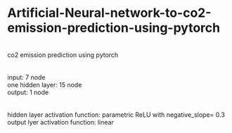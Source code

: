 # Artificial-Neural-network-to-co2-emission-prediction-using-pytorch
<br>co2 emission prediction using pytorch 
<br><br>
<br>input: 7 node
<br>one hidden layer: 15 node
<br>output: 1 node<br><br>
<br>hidden layer activation function: parametric ReLU with negative_slope= 0.3
<br>output lyer activation function: linear

